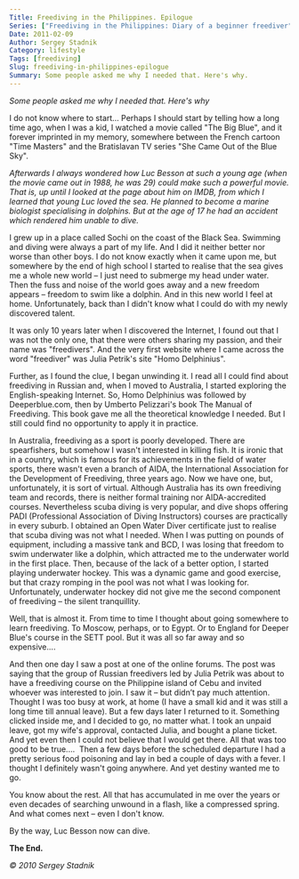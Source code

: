```yaml
---
Title: Freediving in the Philippines. Epilogue
Series: ["Freediving in the Philippines: Diary of a beginner freediver"]
Date: 2011-02-09
Author: Sergey Stadnik
Category: lifestyle
Tags: [freediving]
Slug: freediving-in-philippines-epilogue
Summary: Some people asked me why I needed that. Here's why.
---
```


_Some people asked me why I needed that. Here's why_

I do not know where to start... Perhaps I should start by telling how a
long time ago, when I was a kid, I watched a movie called "The Big
Blue", and it forever imprinted in my memory, somewhere between the
French cartoon "Time Masters" and the Bratislavan TV series "She Came
Out of the Blue Sky".

_Afterwards I always wondered how Luc Besson at such a young age (when the movie came out in 1988, he was 29) could make such a powerful movie. That
is, up until I looked at the page about him on IMDB, from which I learned
that young Luc loved the sea. He planned to become a marine biologist
specialising in dolphins. But at the age of 17 he had an accident
which rendered him unable to dive._

I grew up in a place called Sochi on the coast of the Black Sea.
Swimming and diving were always a part of my life. And I did it
neither better nor worse than other boys. I do not know exactly when it came
upon me, but somewhere by the end of high school I started to realise
that the sea gives me a whole new world – I just need to submerge my
head under water. Then the fuss and noise of the world goes away and a
new freedom appears – freedom to swim like a dolphin. And in this new
world I feel at home. Unfortunately, back than I didn't know what I
could do with my newly discovered talent.

It was only 10 years later when I discovered the Internet, I found out
that I was not the only one, that there were others sharing my
passion, and their name was "freedivers". And the very first website where I
came across the word "freediver" was Julia Petrik's site "Homo
Delphinius".

Further, as I found the clue, I began unwinding it. I read all I could
find about freediving in Russian and, when I moved to Australia, I
started exploring the English-speaking Internet. So, Homo Delphinius
was followed by Deeperblue.com, then by Umberto Pelizzari's book The
Manual of Freediving. This book gave me all the theoretical knowledge
I needed. But I still could find no opportunity to apply it in practice.

In Australia, freediving as a sport is poorly developed. There are
spearfishers, but somehow I wasn't interested in killing fish. It is
ironic that in a country, which is famous for its achievements in the
field of water sports, there wasn't even a branch of AIDA, the
International Association for the Development of Freediving, three
years ago. Now we have one, but, unfortunately, it is sort of virtual.
Although Australia has its own freediving team and records, there is
neither formal training nor AIDA-accredited courses. Nevertheless
scuba diving is very popular, and dive shops offering PADI (Professional
Association of Diving Instructors) courses are practically in every
suburb. I obtained an Open Water Diver certificate just to realise
that scuba diving was not what I needed. When I was putting on pounds of
equipment, including a massive tank and BCD, I was losing that freedom
to swim underwater like a dolphin, which attracted me to the
underwater world in the first place. Then, because of the lack of a better
option, I started playing underwater hockey. This was a dynamic game and good
exercise, but that crazy romping in the pool was not what I was
looking for. Unfortunately, underwater hockey did not give me the second
component of freediving – the silent tranquillity.

Well, that is almost it. From time to time I thought about going
somewhere to learn freediving. To Moscow, perhaps, or to Egypt. Or to
England for Deeper Blue's course in the SETT pool. But it was all so
far away and so expensive....

And then one day I saw a post at one of the online forums. The post was
saying that the group of Russian freedivers led by Julia Petrik was
about to have a freediving course on the Philippine island of Cebu and
invited whoever was interested to join. I saw it – but didn’t pay much
attention. Thought I was too busy at work, at home (I have a small kid
and it was still a long time till annual leave). But a few days later
I returned to it. Something clicked inside me, and I decided to go, no
matter what. I took an unpaid leave, got my wife's approval, contacted
Julia, and bought a plane ticket. And yet even then I could not
believe that I would get there. All that was too good to be true....  Then
a few days before the scheduled departure I had a pretty serious food
poisoning and lay in bed a couple of days with a fever. I thought I
definitely wasn't going anywhere. And yet destiny wanted me to go.

You know about the rest. All that has accumulated in me over the years
or even decades of searching unwound in a flash, like a compressed
spring. And what comes next – even I don't know.

By the way, Luc Besson now can dive.

**The End.**

*© 2010 Sergey Stadnik*